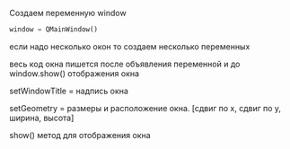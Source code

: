 
Создаем переменную window
```python
window = QMainWindow()
```
если надо несколько окон то создаем несколько переменных

весь код окна пишется после объявления переменной и до window.show() отображения окна


setWindowTitle = надпись окна

setGeometry = размеры и расположение окна. [сдвиг по х, сдвиг по y, ширина, высота]

show()  метод для отображения окна